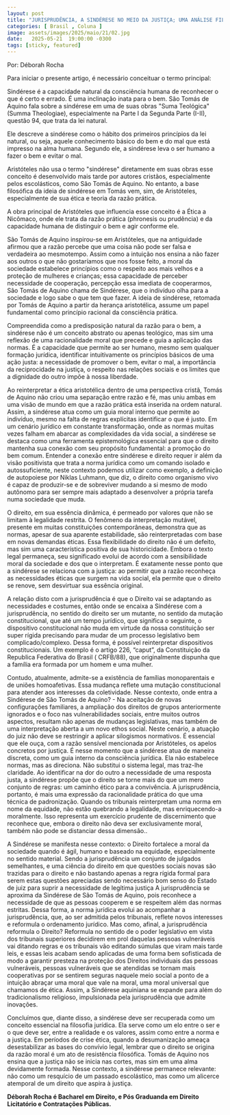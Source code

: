 ```yaml
---
layout: post
title: "JURISPRUDÊNCIA, A SINDÉRESE NO MEIO DA JUSTIÇA; UMA ANÁLISE FILOSÓFICA SOBRE A JUSTIÇA EM TOMÁS DE AQUINO"
categories: [ Brasil , Coluna ]
image: assets/images/2025/maio/21/02.jpg
date:   2025-05-21  19:00:00 -0300
tags: [sticky, featured]
---
```

Por: Déborah Rocha

Para iniciar o presente artigo, é necessário conceituar o termo principal:

Sindérese é a capacidade natural da consciência humana de reconhecer o que é certo e errado. É uma inclinação inata para o bem. São Tomás de Aquino fala sobre a sindérese em uma de suas obras "Suma Teológica" (Summa Theologiae), especialmente na Parte I da Segunda Parte (I-II), questão 94, que trata da lei natural.

Ele descreve a sindérese como o hábito dos primeiros princípios da lei natural, ou seja, aquele conhecimento básico do bem e do mal que está impresso na alma humana. Segundo ele, a sindérese leva o ser humano a fazer o bem e evitar o mal.

Aristóteles não usa o termo "sindérese" diretamente em suas obras esse conceito é desenvolvido mais tarde por autores cristãos, especialmente pelos escolásticos, como São Tomás de Aquino. No entanto, a base filosófica da ideia de sindérese em Tomás vem, sim, de Aristóteles, especialmente de sua ética e teoria da razão prática.

A obra principal de Aristóteles que influencia esse conceito é a Ética a Nicômaco, onde ele trata da razão prática (phronesis ou prudência) e da capacidade humana de distinguir o bem e agir conforme ele.

São Tomás de Aquino inspirou-se em Aristóteles, que na antiguidade afirmou que a razão percebe que uma coisa não pode ser falsa e verdadeira ao mesmotempo. Assim como a intuição nos ensina a não fazer aos outros o que não gostaríamos que nos fosse feito, a moral da sociedade estabelece princípios como o respeito aos mais velhos e a proteção de mulheres e crianças; essa capacidade de perceber necessidade de cooperação, percepção essa imediata de cooperarmos, São Tomás de Aquino chama de Sindérese, que o indivíduo olha para a sociedade e logo sabe o que tem que fazer. A ideia de sindérese, retomada por Tomás de Aquino a partir da herança aristotélica, assume um papel fundamental como princípio racional da consciência prática.

Compreendida como a predisposição natural da razão para o bem, a sindérese não é um conceito abstrato ou apenas teológico, mas sim uma reflexão de uma racionalidade moral que precede e guia a aplicação das normas. É a capacidade que permite ao ser humano, mesmo sem qualquer formação jurídica, identificar intuitivamente os princípios básicos de uma ação justa: a necessidade de promover o bem, evitar o mal, a importância da reciprocidade na justiça, o respeito nas relações sociais e os limites que a dignidade do outro impõe à nossa liberdade.

Ao reinterpretar a ética aristotélica dentro de uma perspectiva cristã, Tomás de Aquino não criou uma separação entre razão e fé, mas uniu ambas em uma visão de mundo em que a razão prática está inserida na ordem natural. Assim, a sindérese atua como um guia moral interno que permite ao indivíduo, mesmo na falta de regras explícitas identificar o que é justo. Em um cenário jurídico em constante transformação, onde as normas muitas vezes falham em abarcar as complexidades da vida social, a sindérese se destaca como uma ferramenta epistemológica essencial para que o direito mantenha sua conexão com seu propósito fundamental: a promoção do bem comum. Entender a conexão entre sindérese e direito requer ir além da visão positivista que trata a norma jurídica como um comando isolado e autossuficiente, neste contexto podemos utilizar como exemplo, a definição de autopoiese por Niklas Luhmann, que diz, o direito como organismo vivo é capaz de produzir-se e de sobreviver mudando a si mesmo de modo autônomo para ser sempre mais adaptado a desenvolver a própria tarefa numa sociedade que muda.

O direito, em sua essência dinâmica, é permeado por valores que não se limitam à legalidade restrita. O fenômeno da interpretação mutável, presente em muitas constituições contemporâneas, demonstra que as normas, apesar de sua aparente estabilidade, são reinterpretadas com base em novas demandas éticas. Essa flexibilidade do direito não é um defeito, mas sim uma característica positiva de sua historicidade. Embora o texto legal permaneça, seu significado evolui de acordo com a sensibilidade moral da sociedade e dos que o interpretam. É exatamente nesse ponto que a sindérese se relaciona com a justiça: ao permitir que a razão reconheça as necessidades éticas que surgem na vida social, ela permite que o direito se renove, sem desvirtuar sua essência original.

A relação disto com a jurisprudência é que o Direito vai se adaptando as necessidades e costumes, então onde se encaixa a Sindérese com a jurisprudência, no sentido do direito ser um mutante, no sentido da mutação constitucional, que até um tempo jurídico, que significa o seguinte, o dispositivo constitucional não muda em virtude da nossa constituição ser super rígida precisando para mudar de um processo legislativo bem complicado/complexo. Dessa forma, é possível reinterpretar dispositivos constitucionais. Um exemplo é o artigo 226, “caput”, da Constituição da Republica Federativa do Brasil ( CRFB/88), que originalmente dispunha que a família era formada por um homem e uma mulher.

Contudo, atualmente, admite-se a existência de famílias monoparentais e de uniões homoafetivas. Essa mudança reflete uma mutação constitucional para atender aos interesses da coletividade. Nesse contexto, onde entra a Sindérese de São Tomás de Aquino? - Na aceitação de novas configurações familiares, a ampliação dos direitos de grupos anteriormente ignorados e o foco nas vulnerabilidades sociais, entre muitos outros aspectos, resultam não apenas de mudanças legislativas, mas também de uma interpretação aberta a um novo ethos social. Neste cenário, a atuação do juiz não deve se restringir a aplicar silogismos normativos. É essencial que ele ouça, com a razão sensível mencionada por Aristóteles, os apelos concretos por justiça. É nesse momento que a sindérese atua de maneira discreta, como um guia interno da consciência jurídica. Ela não estabelece normas, mas as direciona. Não substitui o sistema legal, mas traz-lhe claridade. Ao identificar na dor do outro a necessidade de uma resposta justa, a sindérese propõe que o direito se torne mais do que um mero conjunto de regras: um caminho ético para a convivência. A jurisprudência, portanto, é mais uma expressão da racionalidade prática do que uma técnica de padronização. Quando os tribunais reinterpretam uma norma em nome da equidade, não estão quebrando a legalidade, mas enriquecendo-a moralmente. Isso representa um exercício prudente de discernimento que reconhece que, embora o direito não deva ser exclusivamente moral, também não pode se distanciar dessa dimensão..

A Sindérese se manifesta nesse contexto: o Direito fortalece a moral da sociedade quando é ágil, humano e baseado na equidade, especialmente no sentido material. Sendo a jurisprudência um conjunto de julgados semelhantes, e uma ciência do direito em que questões sociais novas são trazidas para o direito e não bastando apenas a regra rígida formal para serem estas questões apreciadas sendo necessário bom senso do Estado de juiz para suprir a necessidade de legítima justiça A jurisprudência se aproxima da Sindérese de São Tomás de Aquino, pois reconhece a necessidade de que as pessoas cooperem e se respeitem além das normas estritas. Dessa forma, a norma jurídica evolui ao acompanhar a jurisprudência, que, ao ser admitida pelos tribunais, reflete novos interesses e reformula o ordenamento jurídico. Mas como, afinal, a jurisprudência reformula o Direito? Reformula no sentido de o poder legislativo em vista dos tribunais superiores decidirem em prol daquelas pessoas vulneráveis vai ditando regras e os tribunais vão editando súmulas que viram mais tarde leis, e essas leis acabam sendo aplicadas de uma forma bem sofisticada de modo a garantir presteza na proteção dos Direitos individuais das pessoas vulneráveis, pessoas vulneráveis que se atendidas se tornam mais cooperativas por se sentirem seguras naquele meio social a ponto de a intuição abraçar uma moral que vale na moral, uma moral universal que chamamos de ética. Assim, a Sindérese aquiniana se expande para além do tradicionalismo religioso, impulsionada pela jurisprudência que admite inovações.

Concluímos que, diante disso, a sindérese deve ser recuperada como um conceito essencial na filosofia jurídica. Ela serve como um elo entre o ser e o que deve ser, entre a realidade e os valores, assim como entre a norma e a justiça. Em períodos de crise ética, quando a desumanização ameaça desestabilizar as bases do convívio legal, lembrar que o direito se origina da razão moral é um ato de resistência filosófica. Tomás de Aquino nos ensina que a justiça não se inicia nas cortes, mas sim em uma alma devidamente formada. Nesse contexto, a sindérese permanece relevante: não como um resquício de um passado escolástico, mas como um alicerce atemporal de um direito que aspira à justiça.

**Déborah Rocha é Bacharel em Direito, e Pós Graduanda em Direito Licitatório e Contratações Públicas.**
